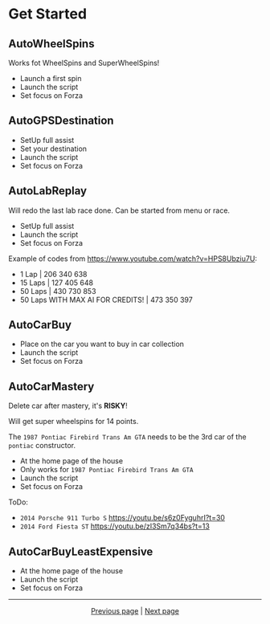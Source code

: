 # Get Started

## AutoWheelSpins

Works fot WheelSpins and SuperWheelSpins!

- Launch a first spin
- Launch the script
- Set focus on Forza

## AutoGPSDestination

- SetUp full assist
- Set your destination
- Launch the script
- Set focus on Forza

## AutoLabReplay

Will redo the last lab race done.
Can be started from menu or race.

- SetUp full assist
- Launch the script
- Set focus on Forza

Example of codes from <https://www.youtube.com/watch?v=HPS8Ubziu7U>:

- 1 Lap | 206 340 638
- 15 Laps | 127 405 648
- 50 Laps | 430 730 853
- 50 Laps WITH MAX AI FOR CREDITS! | 473 350 397 

## AutoCarBuy

- Place on the car you want to buy in car collection
- Launch the script
- Set focus on Forza

## AutoCarMastery

Delete car after mastery, it's **RISKY**!

Will get super wheelspins for 14 points.

The `1987 Pontiac Firebird Trans Am GTA` needs to be the 3rd car of the `pontiac` constructor.

- At the home page of the house
- Only works for `1987 Pontiac Firebird Trans Am GTA`
- Launch the script
- Set focus on Forza

ToDo:

- `2014 Porsche 911 Turbo S` <https://youtu.be/s6z0FyguhrI?t=30>
- `2014 Ford Fiesta ST` <https://youtu.be/zI3Sm7q34bs?t=13>

## AutoCarBuyLeastExpensive

- At the home page of the house
- Launch the script
- Set focus on Forza

<hr>

<div align="center">
<a href="https://github.com/kevingrillet/AFKArena-LabHelper/wiki/Requirements">Previous page</a>
|
<a href="https://github.com/kevingrillet/AFKArena-LabHelper/wiki/Sources">Next page</a>
</div>
